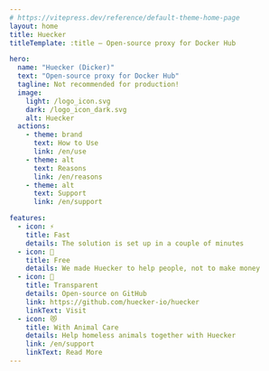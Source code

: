 ```yaml
---
# https://vitepress.dev/reference/default-theme-home-page
layout: home
title: Huecker
titleTemplate: :title – Open-source proxy for Docker Hub

hero:
  name: "Huecker (Dicker)"
  text: "Open-source proxy for Docker Hub"
  tagline: Not recommended for production!
  image:
    light: /logo_icon.svg
    dark: /logo_icon_dark.svg
    alt: Huecker
  actions:
    - theme: brand
      text: How to Use
      link: /en/use
    - theme: alt
      text: Reasons
      link: /en/reasons
    - theme: alt
      text: Support
      link: /en/support

features:
  - icon: ⚡
    title: Fast
    details: The solution is set up in a couple of minutes
  - icon: 💸
    title: Free
    details: We made Huecker to help people, not to make money
  - icon: 🤝
    title: Transparent
    details: Open-source on GitHub
    link: https://github.com/huecker-io/huecker
    linkText: Visit
  - icon: 😻
    title: With Animal Care
    details: Help homeless animals together with Huecker
    link: /en/support
    linkText: Read More
---
```

